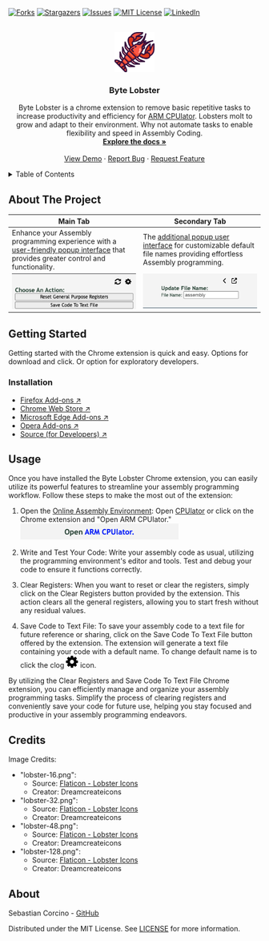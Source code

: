 [![Forks][forks-shield]](forks-url)
[![Stargazers][stars-shield]](stars-url)
[![Issues][issues-shield]](issues-url)
[![MIT License][license-shield]](license-url)
[![LinkedIn][linkedin-shield]](linkedin-url)

<br />
<div align="center">
  <a href=[project-link]>
    <img src="assets/images/lobster-128.png" alt="Logo" width="80" height="80">
  </a>

  <h3 align="center">Byte Lobster</h3>

  <p align="center">
    Byte Lobster is a chrome extension to remove basic repetitive tasks to increase productivity and efficiency for <a href="https://cpulator.01xz.net/?sys=arm">ARM CPUlator</a>.
    Lobsters molt to grow and adapt to their environment. Why not automate tasks to enable flexibility and speed in Assembly Coding.
    <br />
    <a href="https://github.com/yycorcino/byte-lobster/wiki"><strong>Explore the docs »</strong></a>
    <br />
    <br />
    <a href="#">View Demo</a>
    ·
    <a href="https://github.com/yycorcino/byte-lobster/issues/new?assignees=&labels=&projects=&template=bug_report.yaml">Report Bug</a>
    ·
    <a href="https://github.com/yycorcino/byte-lobster/issues/new?assignees=&labels=&projects=&template=feature_request.yaml">Request Feature</a>
  </p>
</div>

<details>
  <summary>Table of Contents</summary>
  <ol>
    <li>
      <a href="#about-the-project">About The Project</a>
    </li>
    <li>
      <a href="#getting-started">Getting Started</a>
      <ul>
        <li><a href="#installation">Installation</a></li>
      </ul>
    </li>
    <li><a href="#usage">Usage</a></li>
    <li><a href="#credits">Credits</a></li>
    <li><a href="#about">About</a></li>
  </ol>
</details>

## About The Project

<table>
    <thead>
        <tr>
            <th>Main Tab</th>
            <th>Secondary Tab</th>
        </tr>
    </thead>
    <tbody>
        <tr>
            <td>Enhance your Assembly programming experience with a <a href="https://github.com/yycorcino/byte-lobster/wiki">user-friendly popup interface</a> that provides greater control and functionality.</td>
            <td>The <a href="https://github.com/yycorcino/byte-lobster/wiki">additional popup user interface</a> for customizable default file names providing effortless Assembly programming.</td>
        </tr>
        <tr>
            <td align="center" valign="top"><a href="https://github.com/yycorcino/byte-lobster/wiki"><img src="https://github.com/yycorcino/byte-lobster/blob/media/chrome-ext-img1.png"/></a></td>
            <td align="center" valign="top"><a href="https://github.com/yycorcino/byte-lobster/wiki"><img src="https://github.com/yycorcino/byte-lobster/blob/media/chrome-ext-img2.png"/></a></td>
        </tr>
    </tbody>
</table>

## Getting Started

Getting started with the Chrome extension is quick and easy. Options for download and click. Or option for exploratory developers.

### Installation

- [ Firefox Add-ons ↗︎](https://github.com/yycorcino/byte-lobster)
- [ Chrome Web Store ↗︎](https://github.com/yycorcino/byte-lobster)
- [ Microsoft Edge Add-ons ↗︎](https://github.com/yycorcino/byte-lobster)
- [ Opera Add-ons ↗︎](https://github.com/yycorcino/byte-lobster)
- [ Source (for Developers) ↗︎](https://github.com/yycorcino/byte-lobster)

## Usage

Once you have installed the Byte Lobster Chrome extension, you can easily utilize its powerful features to streamline your assembly programming workflow. Follow these steps to make the most out of the extension:

1. Open the [Online Assembly Environment](https://cpulator.01xz.net/?sys=arm): Open [CPUlator](https://cpulator.01xz.net/?sys=arm) or click on the Chrome extension and "Open ARM CPUlator."
   <img src="https://github.com/yycorcino/byte-lobster/blob/media/chrome-ext-wrong-page.png"/>
   <br />

2. Write and Test Your Code: Write your assembly code as usual, utilizing the programming environment's editor and tools. Test and debug your code to ensure it functions correctly.
   <br />

3. Clear Registers: When you want to reset or clear the registers, simply click on the Clear Registers button provided by the extension. This action clears all the general registers, allowing you to start fresh without any residual values.
   <br />

4. <p>
   Save Code to Text File: To save your assembly code to a text file for future reference or sharing, click on the Save Code To Text File button offered by the extension. The extension will generate a text file containing your code with a default name. To change default name is to click the clog

   <svg viewBox="0 0 1536 1536" width="24" height="24">
     <path d="m1024,768 q 0,-106 -75,-181 -75,-75 -181,-75 -106,0 -181,75 -75,75 -75,181 0,106 75,181 75,75 181,75 106,0 181,-75 75,-75 75,-181 z m 512,-109 0,222 q 0,12 -8,23 -8,11 -20,13 l -185,28 q -19,54 -39,91 35,50 107,138 10,12 10,25 0,13 -9,23 -27,37 -99,108 -72,71 -94,71 -12,0 -26,-9 l -138,-108 q -44,23 -91,38 -16,136 -29,186 -7,28 -36,28 l -222,0 q -14,0 -24.5,-8.5 Q 622,1519 621,1506 l -28,-184 q -49,-16 -90,-37 l -141,107 q -10,9 -25,9 -14,0 -25,-11 -126,-114 -165,-168 -7,-10 -7,-23 0,-12 8,-23 15,-21 51,-66.5 36,-45.5 54,-70.5 -27,-50 -41,-99 L 29,913 Q 16,911 8,900.5 0,890 0,877 L 0,655 q 0,-12 8,-23 8,-11 19,-13 l 186,-28 q 14,-46 39,-92 -40,-57 -107,-138 -10,-12 -10,-24 0,-10 9,-23 26,-36 98.5,-107.5 Q 315,135 337,135 q 13,0 26,10 L 501,252 Q 545,229 592,214 608,78 621,28 628,0 657,0 L 879,0 Q 893,0 903.5,8.5 914,17 915,30 l 28,184 q 49,16 90,37 l 142,-107 q 9,-9 24,-9 13,0 25,10 129,119 165,170 7,8 7,22 0,12 -8,23 -15,21 -51,66.5 -36,45.5 -54,70.5 26,50 41,98 l 183,28 q 13,2 21,12.5 8,10.5 8,23.5 z" stroke-width="5"/>
   </svg>
   icon.
   </p>

By utilizing the Clear Registers and Save Code To Text File Chrome extension, you can efficiently manage and organize your assembly programming tasks. Simplify the process of clearing registers and conveniently save your code for future use, helping you stay focused and productive in your assembly programming endeavors.

## Credits

Image Credits:

- "lobster-16.png":
  - Source: [Flaticon - Lobster Icons](https://www.flaticon.com/free-icon/lobster_5589412?term=lobster&page=1&position=10&origin=tag&related_id=5589412)
  - Creator: Dreamcreateicons
- "lobster-32.png":
  - Source: [Flaticon - Lobster Icons](https://www.flaticon.com/free-icon/lobster_5589412?term=lobster&page=1&position=10&origin=tag&related_id=5589412)
  - Creator: Dreamcreateicons
- "lobster-48.png":
  - Source: [Flaticon - Lobster Icons](https://www.flaticon.com/free-icon/lobster_5589412?term=lobster&page=1&position=10&origin=tag&related_id=5589412)
  - Creator: Dreamcreateicons
- "lobster-128.png":
  - Source: [Flaticon - Lobster Icons](https://www.flaticon.com/free-icon/lobster_5589412?term=lobster&page=1&position=10&origin=tag&related_id=5589412)
  - Creator: Dreamcreateicons

## About

Sebastian Corcino - [GitHub](https://github.com/yycorcino)

Distributed under the MIT License. See [LICENSE](LICENSE.md) for more information.

<!-- MARKDOWN LINKS & IMAGES -->

[forks-shield]: https://img.shields.io/github/forks/yycorcino/byte-lobster.svg?style=for-the-badge
[forks-url]: https://github.com/yycorcino/byte-lobster/network/members
[stars-shield]: https://img.shields.io/github/stars/yycorcino/byte-lobster.svg?style=for-the-badge
[stars-url]: https://github.com/yycorcino/byte-lobster/stargazers
[issues-shield]: https://img.shields.io/github/issues/yycorcino/byte-lobster.svg?style=for-the-badge
[issues-url]: https://github.com/yycorcino/byte-lobster/issues
[license-shield]: https://img.shields.io/github/license/yycorcino/byte-lobster.svg?style=for-the-badge
[license-url]: https://github.com/yycorcino/byte-lobster/main/LICENSE.md
[linkedin-shield]: https://img.shields.io/badge/-LinkedIn-black.svg?style=for-the-badge&logo=linkedin&colorB=555
[linkedin-url]: https://www.linkedin.com/in/sebastian-corcino/
[project-url]: https://github.com/yycorcino/byte-lobster
